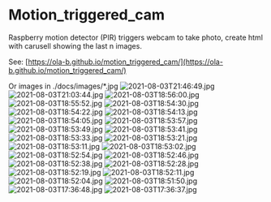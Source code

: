 # Motion_triggered_cam
Raspberry motion detector (PIR) triggers webcam to take photo, create html with carusell showing the last n images.

See: [https://ola-b.github.io/motion_triggered_cam/](https://ola-b.github.io/motion_triggered_cam/)


Or images in ./docs/images/*.jpg
![2021-08-03T21:46:49.jpg](https://github.com/Ola-B/motion_triggered_cam/blob/main/docs/images/2021-08-03T21:46:49.jpg "2021-08-03T21:46:49.jpg")
![2021-08-03T21:03:44.jpg](https://github.com/Ola-B/motion_triggered_cam/blob/main/docs/images/2021-08-03T21:03:44.jpg "2021-08-03T21:03:44.jpg")
![2021-08-03T18:56:00.jpg](https://github.com/Ola-B/motion_triggered_cam/blob/main/docs/images/2021-08-03T18:56:00.jpg "2021-08-03T18:56:00.jpg")
![2021-08-03T18:55:52.jpg](https://github.com/Ola-B/motion_triggered_cam/blob/main/docs/images/2021-08-03T18:55:52.jpg "2021-08-03T18:55:52.jpg")
![2021-08-03T18:54:30.jpg](https://github.com/Ola-B/motion_triggered_cam/blob/main/docs/images/2021-08-03T18:54:30.jpg "2021-08-03T18:54:30.jpg")
![2021-08-03T18:54:22.jpg](https://github.com/Ola-B/motion_triggered_cam/blob/main/docs/images/2021-08-03T18:54:22.jpg "2021-08-03T18:54:22.jpg")
![2021-08-03T18:54:13.jpg](https://github.com/Ola-B/motion_triggered_cam/blob/main/docs/images/2021-08-03T18:54:13.jpg "2021-08-03T18:54:13.jpg")
![2021-08-03T18:54:05.jpg](https://github.com/Ola-B/motion_triggered_cam/blob/main/docs/images/2021-08-03T18:54:05.jpg "2021-08-03T18:54:05.jpg")
![2021-08-03T18:53:57.jpg](https://github.com/Ola-B/motion_triggered_cam/blob/main/docs/images/2021-08-03T18:53:57.jpg "2021-08-03T18:53:57.jpg")
![2021-08-03T18:53:49.jpg](https://github.com/Ola-B/motion_triggered_cam/blob/main/docs/images/2021-08-03T18:53:49.jpg "2021-08-03T18:53:49.jpg")
![2021-08-03T18:53:41.jpg](https://github.com/Ola-B/motion_triggered_cam/blob/main/docs/images/2021-08-03T18:53:41.jpg "2021-08-03T18:53:41.jpg")
![2021-08-03T18:53:33.jpg](https://github.com/Ola-B/motion_triggered_cam/blob/main/docs/images/2021-08-03T18:53:33.jpg "2021-08-03T18:53:33.jpg")
![2021-08-03T18:53:21.jpg](https://github.com/Ola-B/motion_triggered_cam/blob/main/docs/images/2021-08-03T18:53:21.jpg "2021-08-03T18:53:21.jpg")
![2021-08-03T18:53:11.jpg](https://github.com/Ola-B/motion_triggered_cam/blob/main/docs/images/2021-08-03T18:53:11.jpg "2021-08-03T18:53:11.jpg")
![2021-08-03T18:53:02.jpg](https://github.com/Ola-B/motion_triggered_cam/blob/main/docs/images/2021-08-03T18:53:02.jpg "2021-08-03T18:53:02.jpg")
![2021-08-03T18:52:54.jpg](https://github.com/Ola-B/motion_triggered_cam/blob/main/docs/images/2021-08-03T18:52:54.jpg "2021-08-03T18:52:54.jpg")
![2021-08-03T18:52:46.jpg](https://github.com/Ola-B/motion_triggered_cam/blob/main/docs/images/2021-08-03T18:52:46.jpg "2021-08-03T18:52:46.jpg")
![2021-08-03T18:52:38.jpg](https://github.com/Ola-B/motion_triggered_cam/blob/main/docs/images/2021-08-03T18:52:38.jpg "2021-08-03T18:52:38.jpg")
![2021-08-03T18:52:28.jpg](https://github.com/Ola-B/motion_triggered_cam/blob/main/docs/images/2021-08-03T18:52:28.jpg "2021-08-03T18:52:28.jpg")
![2021-08-03T18:52:19.jpg](https://github.com/Ola-B/motion_triggered_cam/blob/main/docs/images/2021-08-03T18:52:19.jpg "2021-08-03T18:52:19.jpg")
![2021-08-03T18:52:11.jpg](https://github.com/Ola-B/motion_triggered_cam/blob/main/docs/images/2021-08-03T18:52:11.jpg "2021-08-03T18:52:11.jpg")
![2021-08-03T18:52:04.jpg](https://github.com/Ola-B/motion_triggered_cam/blob/main/docs/images/2021-08-03T18:52:04.jpg "2021-08-03T18:52:04.jpg")
![2021-08-03T18:51:50.jpg](https://github.com/Ola-B/motion_triggered_cam/blob/main/docs/images/2021-08-03T18:51:50.jpg "2021-08-03T18:51:50.jpg")
![2021-08-03T17:36:48.jpg](https://github.com/Ola-B/motion_triggered_cam/blob/main/docs/images/2021-08-03T17:36:48.jpg "2021-08-03T17:36:48.jpg")
![2021-08-03T17:36:37.jpg](https://github.com/Ola-B/motion_triggered_cam/blob/main/docs/images/2021-08-03T17:36:37.jpg "2021-08-03T17:36:37.jpg")
